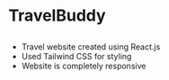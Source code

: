 # TravelBuddy
##
* Travel website created using React.js
* Used Tailwind CSS for styling
* Website is completely responsive
